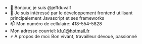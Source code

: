 - 👋 Bonjour, je suis @jeffduval1
- 👀 Je suis intéressé par le développement frontend utilisant principalement Javascript et ses frameworks
- 📫 Mon numéro de cellulaire: 418-554-5828
- Mon adresse courriel: kfu1@hotmail.fr
- ⚡ À propos de moi: Bon vivant, travailleur dévoué, passionné 

<!---
jeffduval1/jeffduval1 is a ✨ special ✨ repository because its `README.md` (this file) appears on your GitHub profile.
You can click the Preview link to take a look at your changes.
--->
